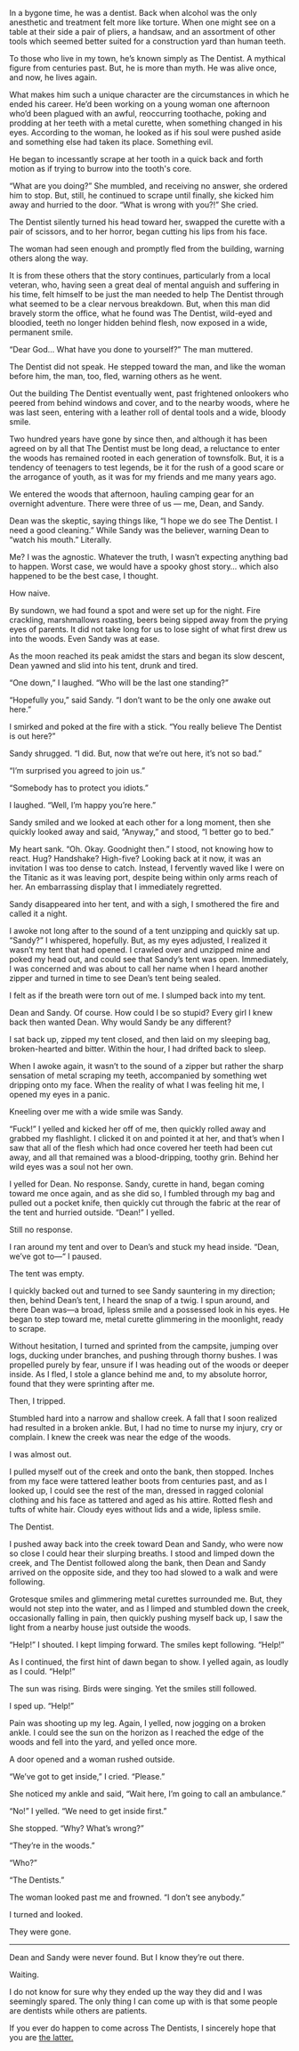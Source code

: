In a bygone time, he was a dentist. Back when alcohol was the only anesthetic and treatment felt more like torture. When one might see on a table at their side a pair of pliers, a handsaw, and an assortment of other tools which seemed better suited for a construction yard than human teeth. 

To those who live in my town, he’s known simply as The Dentist. A mythical figure from centuries past. But, he is more than myth. He was alive once, and now, he lives again.

What makes him such a unique character are the circumstances in which he ended his career. He’d been working on a young woman one afternoon who’d been plagued with an awful, reoccurring toothache, poking and prodding at her teeth with a metal curette, when something changed in his eyes. According to the woman, he looked as if his soul were pushed aside and something else had taken its place. Something evil.

He began to incessantly scrape at her tooth in a quick back and forth motion as if trying to burrow into the tooth's core. 

“What are you doing?” She mumbled, and receiving no answer, she ordered him to stop. But, still, he continued to scrape until finally, she kicked him away and hurried to the door. “What is wrong with you?!” She cried.

The Dentist silently turned his head toward her, swapped the curette with a pair of scissors, and to her horror, began cutting his lips from his face.

The woman had seen enough and promptly fled from the building, warning others along the way.

It is from these others that the story continues, particularly from a local veteran, who, having seen a great deal of mental anguish and suffering in his time, felt himself to be just the man needed to help The Dentist through what seemed to be a clear nervous breakdown. But, when this man did bravely storm the office, what he found was The Dentist, wild-eyed and bloodied, teeth no longer hidden behind flesh, now exposed in a wide, permanent smile.

“Dear God… What have you done to yourself?” The man muttered.

The Dentist did not speak. He stepped toward the man, and like the woman before him, the man, too, fled, warning others as he went.

Out the building The Dentist eventually went, past frightened onlookers who peered from behind windows and cover, and to the nearby woods, where he was last seen, entering with a leather roll of dental tools and a wide, bloody smile.

Two hundred years have gone by since then, and although it has been agreed on by all that The Dentist must be long dead, a reluctance to enter the woods has remained rooted in each generation of townsfolk. But, it is a tendency of teenagers to test legends, be it for the rush of a good scare or the arrogance of youth, as it was for my friends and me many years ago.

We entered the woods that afternoon, hauling camping gear for an overnight adventure. There were three of us — me, Dean, and Sandy. 

Dean was the skeptic, saying things like, “I hope we do see The Dentist. I need a good cleaning.” While Sandy was the believer, warning Dean to “watch his mouth.” Literally. 

Me? I was the agnostic. Whatever the truth, I wasn’t expecting anything bad to happen. Worst case, we would have a spooky ghost story… which also happened to be the best case, I thought. 

How naive.

By sundown, we had found a spot and were set up for the night. Fire crackling, marshmallows roasting, beers being sipped away from the prying eyes of parents. It did not take long for us to lose sight of what first drew us into the woods. Even Sandy was at ease. 

As the moon reached its peak amidst the stars and began its slow descent, Dean yawned and slid into his tent, drunk and tired.

“One down,” I laughed. “Who will be the last one standing?”

“Hopefully you,” said Sandy. “I don’t want to be the only one awake out here.”

I smirked and poked at the fire with a stick. “You really believe The Dentist is out here?”

Sandy shrugged. “I did. But, now that we’re out here, it’s not so bad.”

“I’m surprised you agreed to join us.”

“Somebody has to protect you idiots.”

I laughed. “Well, I’m happy you’re here.”

Sandy smiled and we looked at each other for a long moment, then she quickly looked away and said, “Anyway,” and stood, “I better go to bed.”

My heart sank. “Oh. Okay. Goodnight then.” I stood, not knowing how to react. Hug? Handshake? High-five? Looking back at it now, it was an invitation I was too dense to catch. Instead, I fervently waved like I were on the Titanic as it was leaving port, despite being within only arms reach of her. An embarrassing display that I immediately regretted.

Sandy disappeared into her tent, and with a sigh, I smothered the fire and called it a night.

I awoke not long after to the sound of a tent unzipping and quickly sat up. “Sandy?” I whispered, hopefully. But, as my eyes adjusted, I realized it wasn’t my tent that had opened. I crawled over and unzipped mine and poked my head out, and could see that Sandy’s tent was open. Immediately, I was concerned and was about to call her name when I heard another zipper and turned in time to see Dean’s tent being sealed.

I felt as if the breath were torn out of me. I slumped back into my tent. 

Dean and Sandy. Of course. How could I be so stupid? Every girl I knew back then wanted Dean. Why would Sandy be any different?

I sat back up, zipped my tent closed, and then laid on my sleeping bag, broken-hearted and bitter. Within the hour, I had drifted back to sleep.

When I awoke again, it wasn’t to the sound of a zipper but rather the sharp sensation of metal scraping my teeth, accompanied by something wet dripping onto my face. When the reality of what I was feeling hit me, I opened my eyes in a panic. 

Kneeling over me with a wide smile was Sandy.

“Fuck!” I yelled and kicked her off of me, then quickly rolled away and grabbed my flashlight. I clicked it on and pointed it at her, and that’s when I saw that all of the flesh which had once covered her teeth had been cut away, and all that remained was a blood-dripping, toothy grin. Behind her wild eyes was a soul not her own.

I yelled for Dean. No response. Sandy, curette in hand, began coming toward me once again, and as she did so, I fumbled through my bag and pulled out a pocket knife, then quickly cut through the fabric at the rear of the tent and hurried outside. “Dean!” I yelled. 

Still no response.

I ran around my tent and over to Dean’s and stuck my head inside. “Dean, we’ve got to—“ I paused.

The tent was empty. 

I quickly backed out and turned to see Sandy sauntering in my direction; then, behind Dean’s tent, I heard the snap of a twig. I spun around, and there Dean was—a broad, lipless smile and a possessed look in his eyes. He began to step toward me, metal curette glimmering in the moonlight, ready to scrape.

Without hesitation, I turned and sprinted from the campsite, jumping over logs, ducking under branches, and pushing through thorny bushes. I was propelled purely by fear, unsure if I was heading out of the woods or deeper inside. As I fled, I stole a glance behind me and, to my absolute horror, found that they were sprinting after me.

Then, I tripped.

Stumbled hard into a narrow and shallow creek. A fall that I soon realized had resulted in a broken ankle. But, I had no time to nurse my injury, cry or complain. I knew the creek was near the edge of the woods. 

I was almost out.

I pulled myself out of the creek and onto the bank, then stopped. Inches from my face were tattered leather boots from centuries past, and as I looked up, I could see the rest of the man, dressed in ragged colonial clothing and his face as tattered and aged as his attire. Rotted flesh and tufts of white hair. Cloudy eyes without lids and a wide, lipless smile.

The Dentist.

I pushed away back into the creek toward Dean and Sandy, who were now so close I could hear their slurping breaths. I stood and limped down the creek, and The Dentist followed along the bank, then Dean and Sandy arrived on the opposite side, and they too had slowed to a walk and were following.

Grotesque smiles and glimmering metal curettes surrounded me. But, they would not step into the water, and as I limped and stumbled down the creek, occasionally falling in pain, then quickly pushing myself back up, I saw the light from a nearby house just outside the woods.

“Help!” I shouted. I kept limping forward. The smiles kept following. “Help!”

As I continued, the first hint of dawn began to show. I yelled again, as loudly as I could. “Help!” 

The sun was rising. Birds were singing. Yet the smiles still followed. 

I sped up. “Help!”

Pain was shooting up my leg. Again, I yelled, now jogging on a broken ankle. I could see the sun on the horizon as I reached the edge of the woods and fell into the yard, and yelled once more.

A door opened and a woman rushed outside.

“We’ve got to get inside,” I cried. “Please.”

She noticed my ankle and said, “Wait here, I’m going to call an ambulance.”

“No!” I yelled. “We need to get inside first.”

She stopped. “Why? What’s wrong?”

“They’re in the woods.”

“Who?”

“The Dentists.”

The woman looked past me and frowned. “I don’t see anybody.”

I turned and looked. 

They were gone.

_______________________________

Dean and Sandy were never found. But I know they’re out there. 

Waiting.

I do not know for sure why they ended up the way they did and I was seemingly spared. The only thing I can come up with is that some people are dentists while others are patients.

If you ever do happen to come across The Dentists, I sincerely hope that you are [the latter.](https://www.reddit.com/user/FishermanTales/comments/qjvwoi/subscribe_to_rfishermantales/?utm_source=share&utm_medium=ios_app&utm_name=iossmf)